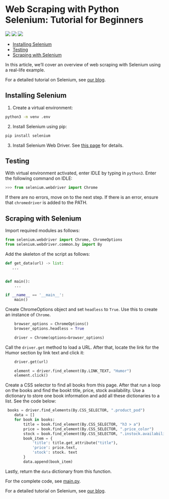 # Web Scraping with Python Selenium: Tutorial for Beginners

[<img src="https://img.shields.io/static/v1?label=&message=python&color=brightgreen" />](https://github.com/topics/python) [<img src="https://img.shields.io/static/v1?label=&message=selenium&color=blue" />](https://github.com/topics/selenium) [<img src="https://img.shields.io/static/v1?label=&message=Web%20Scraping&color=important" />](https://github.com/topics/web-scraping)
- [Installing Selenium](#installing-selenium)
- [Testing](#testing)
- [Scraping with Selenium](#scraping-with-selenium)

In this article, we’ll cover an overview of web scraping with Selenium using a real-life example.

For a detailed tutorial on Selenium, see [our blog](https://oxylabs.io/blog/selenium-web-scraping).

## Installing Selenium

1. Create a virtual environment:

```sh
python3 -m venv .env
```

2. Install Selenium using pip:

```sh
pip install selenium
```

3. Install Selenium Web Driver. See [this page](https://www.selenium.dev/documentation/webdriver/getting_started/install_drivers/) for details.

## Testing

With virtual environment activated, enter IDLE by typing in `python3`. Enter the following command on IDLE:

```python
>>> from selenium.webdriver import Chrome

```

If there are no errors, move on to the next step. If there is an error, ensure that `chromedriver` is added to the PATH.

## Scraping with Selenium

Import required modules as follows:

```python
from selenium.webdriver import Chrome, ChromeOptions
from selenium.webdriver.common.by import By
```

Add the skeleton of the script as follows:

```python
def get_data(url) -> list:
   ...


def main():
    ...

if __name__ == '__main__':
    main()
```

Create ChromeOptions object and set `headless` to `True`. Use this to create an instance of `Chrome`.

```python
    browser_options = ChromeOptions()
    browser_options.headless = True

    driver = Chrome(options=browser_options)
```

Call the `driver.get` method to load a URL. After that, locate the link for the Humor section by link text and click it:

```python
    driver.get(url)

    element = driver.find_element(By.LINK_TEXT, "Humor")
    element.click()
```

Create a CSS selector to find all books from this page. After that run a loop on the books and find the bookt title, price, stock availability. Use a dictionary to store one book information and add all these dictionaries to a list. See the code below:

```python
 books = driver.find_elements(By.CSS_SELECTOR, ".product_pod")
    data = []
    for book in books:
        title = book.find_element(By.CSS_SELECTOR, "h3 > a")
        price = book.find_element(By.CSS_SELECTOR, ".price_color")
        stock = book.find_element(By.CSS_SELECTOR, ".instock.availability")
        book_item = {
            'title': title.get_attribute("title"),
            'price': price.text,
            'stock': stock. text
        }
        data.append(book_item)

```

Lastly, return the `data` dictionary from this function.

For the complete code, see [main.py](src/main.py).

For a detailed tutorial on Selenium, see [our blog](https://oxylabs.io/blog/selenium-web-scraping).
